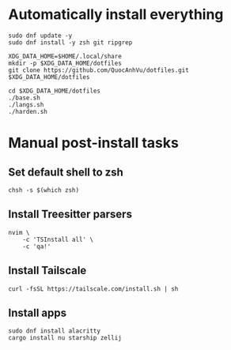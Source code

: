 # Automatically install everything

```shell
sudo dnf update -y
sudo dnf install -y zsh git ripgrep

XDG_DATA_HOME=$HOME/.local/share
mkdir -p $XDG_DATA_HOME/dotfiles
git clone https://github.com/QuocAnhVu/dotfiles.git $XDG_DATA_HOME/dotfiles

cd $XDG_DATA_HOME/dotfiles
./base.sh
./langs.sh
./harden.sh
```

# Manual post-install tasks

## Set default shell to zsh

```shell
chsh -s $(which zsh)
```

## Install Treesitter parsers

```shell
nvim \
    -c 'TSInstall all' \
    -c 'qa!'
```

## Install Tailscale

```shell
curl -fsSL https://tailscale.com/install.sh | sh
```

## Install apps

```shell
sudo dnf install alacritty
cargo install nu starship zellij
```
